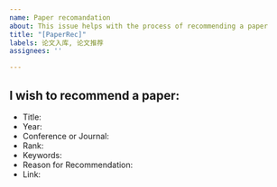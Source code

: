 ```yaml
---
name: Paper recomandation
about: This issue helps with the process of recommending a paper
title: "[PaperRec]"
labels: 论文入库, 论文推荐
assignees: ''

---
```


<!-- Please refer to [issue#38](https://github.com/X-lab2017/open-research/issues/38) to see the detailed discussion of the process of recommending a paper. -->

## I wish to recommend a paper: 

- Title:
- Year: 
- Conference or Journal:
- Rank:
- Keywords: 
- Reason for Recommendation:
- Link:

<!-- You can @@X-lab2017/x-lab-phd team to review this proposal -->
